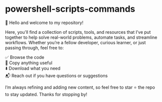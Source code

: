 # powershell-scripts-commands

👋 Hello and welcome to my repository!

Here, you'll find a collection of scripts, tools, and resources that I’ve put together to help solve real-world problems, automate tasks, and streamline workflows. Whether you’re a fellow developer, curious learner, or just passing through, feel free to:

✅ Browse the code  
📄 Copy anything useful  
⬇️ Download what you need  
📬 Reach out if you have questions or suggestions

I’m always refining and adding new content, so feel free to star ⭐ the repo to stay updated. Thanks for stopping by!
